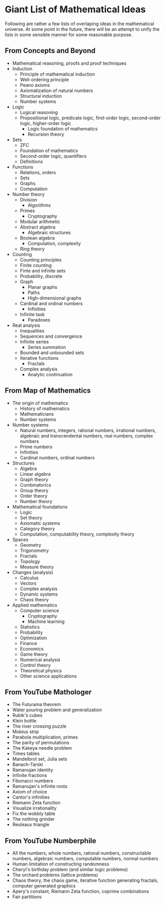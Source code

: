 # Giant List of Mathematical Ideas

Following are rather a few lists of overlaping ideas in the mathematical universe. At some point in the future, there will be an attempt to unify the lists in some sensible manner for some reasonable purpose.

## From Concepts and Beyond

- Mathematical reasoning, proofs and proof techniques
- Induction
  - Principle of mathematical induction
  - Well-ordering principle
  - Peano axioms
  - Axiomatization of natural numbers
  - Structural induction
  - Number systems
- Logic
  - Logical reasoning
  - Propositional logic, predicate logic, first-order logic, second-order logic, higher-order logic
    - Logic foundation of mathematics
    - Recursion theory
- Sets
  - ZFC
  - Foundation of mathematics
  - Second-order logic, quantifiers
  - Definitions
- Functions
  - Relations, orders
  - Sets
  - Graphs
  - Computation
- Number theory
  - Division
    - Algorithms
  - Primes
    - Cryptography
  - Modular arithmetic
  - Abstract algebra
    - Algebraic structures
  - Boolean algebra
    - Computation, complexity
  - Ring theory
- Counting
  - Counting principles
  - Finite counting
  - Finte and infinite sets
  - Probability, discrete
  - Graph
    - Planar graphs
    - Paths
    - High-dimensional graphs
  - Cardinal and ordinal numbers
    - Infinities
  - Infinite task
    - Paradoxes
- Real analysis
  - Inequalities
  - Sequences and convergence
  - Infinite series
    - Series summation
  - Bounded and unbounded sets
  - Iterative functions
    - Fractals
  - Complex analysis
    - Analytic continuation

## From Map of Mathematics

- The origin of mathematics
  - History of mathematics
  - Mathematicians
  - Number systems
- Number systems
  - Natural numbers, integers, rational numbers, irrational numbers, algebraic and transcendental numbers, real numbers, complex numbers
  - Prime numbers
  - Infinities
  - Cardinal numbers, ordinal numbers
- Structures
  - Algebra
  - Linear algebra
  - Graph theory
  - Combinatorics
  - Group theory
  - Order theory
  - Number theory
- Mathematical foundations
  - Logic
  - Set theory
  - Axiomatic systems
  - Category theory
  - Computation, computability theory, complexity theory
- Spaces
  - Geometry
  - Trigonometry
  - Fractals
  - Topology
  - Measure theory
- Changes (analysis)
  - Calculus
  - Vectors
  - Complex analysis
  - Dynamic systems
  - Chaos theory
- Applied mathematics
  - Computer science
    - Cryptography
    - Machine learning
  - Statistics
  - Probability
  - Optimization
  - Finance
  - Economics
  - Game theory
  - Numerical analysis
  - Control theory
  - Theoretical physics
  - Other science applications

## From YouTube Mathologer

- The Futurama theorem
- Water pouring problem and generalization
- Rubik's cubes
- Klein bottle
- The river crossing puzzle
- Mobius strip
- Parabola multiplication, primes
- The parity of permutations
- The Kakeya needle problem
- Times tables
- Mandelbrot set, Julia sets
- Banach-Tarski
- Ramanujan identity
- Infinite fractions
- Fibonacci numbers
- Ramanujan's infinite roots
- Axiom of choice
- Cantor's infinities
- Riemann Zeta function
- Visualize irrationality
- Fix the wobbly table
- The nothing grinder
- Reuleaux triangle

## From YouTube Numberphile

- All the numbers, whole numbers, rational numbers, constructable numbers, algebraic numbers, computable numbers, normal numbers
- Human limitation of constructing randomness
- Cheryl's birthday problem (and similar logic problems)
- The orchard problems (lattice problems)
- Chaos theory, the chaos game, iterative function generating fractals, computer generated graphics
- Apery's constant, Riemann Zeta function, coprime combinations
- Fair partitions
